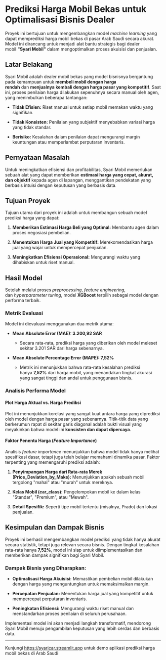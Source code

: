 

Prediksi Harga Mobil Bekas untuk Optimalisasi Bisnis Dealer
===========================================================

Proyek ini bertujuan untuk mengembangkan model _machine learning_ yang dapat memprediksi harga mobil bekas di pasar Arab Saudi secara akurat. Model ini dirancang untuk menjadi alat bantu strategis bagi dealer mobil **"Syari Mobil"** dalam mengoptimalkan proses akuisisi dan penjualan.

Latar Belakang
--------------

Syari Mobil adalah dealer mobil bekas yang model bisnisnya bergantung pada kemampuan untuk **membeli mobil dengan harga rendah** dan **menjualnya kembali dengan harga pasar yang kompetitif**. Saat ini, proses penilaian harga dilakukan sepenuhnya secara manual oleh agen, yang menimbulkan beberapa tantangan:

*   **Tidak Efisien:** Riset manual untuk setiap mobil memakan waktu yang signifikan.
    
*   **Tidak Konsisten:** Penilaian yang subjektif menyebabkan variasi harga yang tidak standar.
    
*   **Berisiko:** Kesalahan dalam penilaian dapat mengurangi margin keuntungan atau memperlambat perputaran inventaris.
    

Pernyataan Masalah
------------------

Untuk meningkatkan efisiensi dan profitabilitas, Syari Mobil memerlukan sebuah alat yang dapat memberikan **estimasi harga yang cepat, akurat, dan objektif** kepada agen di lapangan, menggantikan pendekatan yang berbasis intuisi dengan keputusan yang berbasis data.

Tujuan Proyek
-------------

Tujuan utama dari proyek ini adalah untuk membangun sebuah model prediksi harga yang dapat:

1.  **Memberikan Estimasi Harga Beli yang Optimal:** Membantu agen dalam proses negosiasi pembelian.
    
2.  **Menentukan Harga Jual yang Kompetitif:** Merekomendasikan harga jual yang wajar untuk mempercepat penjualan.
    
3.  **Meningkatkan Efisiensi Operasional:** Mengurangi waktu yang dihabiskan untuk riset manual.
    

Hasil Model
-----------

Setelah melalui proses _preprocessing_, _feature engineering_, dan _hyperparameter tuning_, model **XGBoost** terpilih sebagai model dengan performa terbaik.

### Metrik Evaluasi

Model ini dievaluasi menggunakan dua metrik utama:

*   **Mean Absolute Error (MAE): 3.200,92 SAR**
    
    *   Secara rata-rata, prediksi harga yang diberikan oleh model meleset sekitar 3.201 SAR dari harga sebenarnya.
        
*   **Mean Absolute Percentage Error (MAPE): 7,52%**
    
    *   Metrik ini menunjukkan bahwa rata-rata kesalahan prediksi hanya **7,52%** dari harga mobil, yang menandakan tingkat akurasi yang sangat tinggi dan andal untuk penggunaan bisnis.
        

### Analisis Performa Model

#### Plot Harga Aktual vs. Harga Prediksi

Plot ini menunjukkan korelasi yang sangat kuat antara harga yang diprediksi oleh model dengan harga pasar yang sebenarnya. Titik-titik data yang berkerumun rapat di sekitar garis diagonal adalah bukti visual yang meyakinkan bahwa model ini **konsisten dan dapat dipercaya**.

#### Faktor Penentu Harga (_Feature Importance_)

Analisis _feature importance_ menunjukkan bahwa model tidak hanya melihat spesifikasi dasar, tetapi juga telah belajar memahami dinamika pasar. Faktor terpenting yang memengaruhi prediksi adalah:

1.  **Penyimpangan Harga dari Rata-rata Merek (Price\_Deviation\_by\_Make):** Menunjukkan apakah sebuah mobil tergolong "mahal" atau "murah" untuk mereknya.
    
2.  **Kelas Mobil (car\_class):** Pengelompokan mobil ke dalam kelas "Standar", "Premium", atau "Mewah".
    
3.  **Detail Spesifik:** Seperti tipe mobil tertentu (misalnya, Prado) dan lokasi penjualan.
    

Kesimpulan dan Dampak Bisnis
----------------------------

Proyek ini berhasil mengembangkan model prediksi yang tidak hanya akurat secara statistik, tetapi juga relevan secara bisnis. Dengan tingkat kesalahan rata-rata hanya **7,52%**, model ini siap untuk diimplementasikan dan memberikan dampak signifikan bagi Syari Mobil.

### Dampak Bisnis yang Diharapkan:

*   **Optimalisasi Harga Akuisisi:** Memastikan pembelian mobil dilakukan dengan harga yang menguntungkan untuk memaksimalkan margin.
    
*   **Percepatan Penjualan:** Menentukan harga jual yang kompetitif untuk mempercepat perputaran inventaris.
    
*   **Peningkatan Efisiensi:** Mengurangi waktu riset manual dan menstandarkan proses penilaian di seluruh perusahaan.
    

Implementasi model ini akan menjadi langkah transformatif, mendorong Syari Mobil menuju pengambilan keputusan yang lebih cerdas dan berbasis data.

-----------

Kunjungi https://syaricar.streamlit.app untuk demo aplikasi prediksi harga mobil bekas di Arab Saudi
